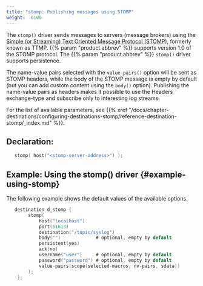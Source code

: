```yaml
---
title: "stomp: Publishing messages using STOMP"
weight:  6100
---
```

<!-- DISCLAIMER: This file is based on the syslog-ng Open Source Edition documentation https://github.com/balabit/syslog-ng-ose-guides/commit/2f4a52ee61d1ea9ad27cb4f3168b95408fddfdf2 and is used under the terms of The syslog-ng Open Source Edition Documentation License. The file has been modified by Axoflow. -->

The `stomp()` driver sends messages to servers (message brokers) using the [Simple (or Streaming) Text Oriented Message Protocol (STOMP)](http://stomp.github.io/), formerly known as TTMP. {{% param "product.abbrev" %}} supports version 1.0 of the STOMP protocol. The {{% param "product.abbrev" %}} `stomp()` driver supports persistence.

The name-value pairs selected with the `value-pairs()` option will be sent as STOMP headers, while the body of the STOMP message is empty by default (but you can add custom content using the `body()` option). Publishing the name-value pairs as headers makes it possible to use the Headers exchange-type and subscribe only to interesting log streams.

For the list of available parameters, see {{% xref "/docs/chapter-destinations/configuring-destinations-stomp/reference-destination-stomp/_index.md" %}}.


## Declaration:

```c
   stomp( host("<stomp-server-address>") );

```



## Example: Using the stomp() driver {#example-using-stomp}

The following example shows the default values of the available options.

```c
   destination d_stomp {
        stomp(
            host("localhost")
            port(61613)
            destination("/topic/syslog")
            body("")             # optional, empty by default
            persistent(yes)
            ack(no)
            username("user")     # optional, empty by default
            password("password") # optional, empty by default
            value-pairs(scope(selected-macros, nv-pairs, sdata))
        );
    };

```

